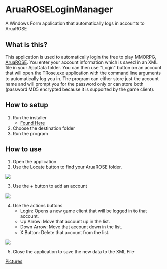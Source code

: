 # AruaROSELoginManager
A Windows Form application that automatically logs in accounts to AruaROSE

## What is this?
This application is used to automatically login the free to play MMORPG, [AruaROSE](http://www.aruarose.com). You enter your account information which is saved in an XML file in your AppData folder. You can then use "Login" button on an account that will open the TRose.exe application with the command line arguments to automatically log you in. The program can either store just the account name and will prompt you for the password only or can store both (password MD5 encrypted because it is supported by the game client).

## How to setup
1. Run the installer
	+ [Found Here]()
2. Choose the destination folder
3. Run the program

## How to use
1. Open the application
2. Use the Locate button to find your AruaROSE folder.

![](https://imgur.com/xffXUQH.png)

3. Use the + button to add an account

![](https://imgur.com/MHNAaIr.png)

4. Use the actions buttons
	+ Login: Opens a new game client that will be logged in to that account.
  	+ Up Arrow: Move that account up in the list.
  	+ Down Arrow: Move that account down in the list.
  	+ X Button: Delete that account from the list.

![](https://imgur.com/aLBjfCM.png)

5. Close the application to save the new data to the XML File

[Pictures](https://imgur.com/a/wWsqK)
